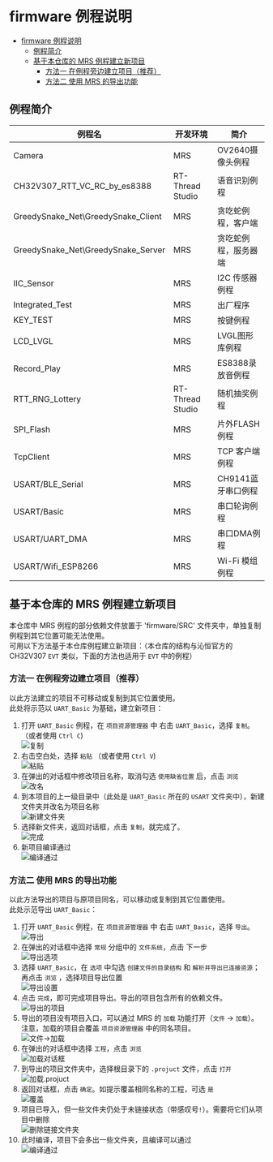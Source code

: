 # firmware 例程说明

- [firmware 例程说明](#firmware-例程说明)
	- [例程简介](#例程简介)
	- [基于本仓库的 MRS 例程建立新项目](#基于本仓库的-mrs-例程建立新项目)
		- [方法一 在例程旁边建立项目（推荐）](#方法一-在例程旁边建立项目推荐)
		- [方法二 使用 MRS 的导出功能](#方法二-使用-mrs-的导出功能)

## 例程简介

| 例程名                             | 开发环境         | 简介                 |
| ---------------------------------- | ---------------- | -------------------- |
| Camera                             | MRS              | OV2640摄像头例程     |
| CH32V307_RTT_VC_RC_by_es8388       | RT-Thread Studio | 语音识别例程         |
| GreedySnake_Net\GreedySnake_Client | MRS              | 贪吃蛇例程，客户端   |
| GreedySnake_Net\GreedySnake_Server | MRS              | 贪吃蛇例程，服务器端 |
| IIC_Sensor                         | MRS              | I2C 传感器例程       |
| Integrated_Test                    | MRS              | 出厂程序             |
| KEY_TEST                           | MRS              | 按键例程             |
| LCD_LVGL                           | MRS              | LVGL图形库例程       |
| Record_Play                        | MRS              | ES8388录放音例程     |
| RTT_RNG_Lottery                    | RT-Thread Studio | 随机抽奖例程         |
| SPI_Flash                          | MRS              | 片外FLASH例程        |
| TcpClient                          | MRS              | TCP 客户端例程       |
| USART/BLE_Serial                   | MRS              | CH9141蓝牙串口例程   |
| USART/Basic                        | MRS              | 串口轮询例程         |
| USART/UART_DMA                     | MRS              | 串口DMA例程          |
| USART/Wifi_ESP8266                 | MRS              | Wi-Fi 模组例程       |

## 基于本仓库的 MRS 例程建立新项目

本仓库中 MRS 例程的部分依赖文件放置于 'firmware/SRC' 文件夹中，单独复制例程到其它位置可能无法使用。  
可用以下方法基于本仓库例程建立新项目：（本仓库的结构与沁恒官方的 CH32V307 `EVT` 类似，下面的方法也适用于 `EVT` 中的例程）  

### 方法一 在例程旁边建立项目（推荐）

以此方法建立的项目不可移动或复制到其它位置使用。  
此处将示范以 `UART_Basic` 为基础，建立新项目：

1. 打开 `UART_Basic` 例程，在 `项目资源管理器` 中 右击 `UART_Basic`，选择 `复制`。（或者使用 `Ctrl C`)  
   ![复制](../doc/pic/copy.png)
2. 右击空白处，选择 `粘贴` （或者使用 `Ctrl V`)  
   ![粘贴](../doc/pic/paste.png)
3. 在弹出的对话框中修改项目名称，取消勾选 `使用缺省位置` 后，点击 `浏览`  
   ![改名](../doc/pic/changeName.png)
4. 到本项目的上一级目录中（此处是 `UART_Basic` 所在的 `USART` 文件夹中），新建文件夹并改名为项目名称  
   ![新建文件夹](../doc/pic/newFolder.png)
5. 选择新文件夹，返回对话框，点击 `复制`，就完成了。  
   ![完成](../doc/pic/complete.png)
6. 新项目编译通过  
   ![编译通过](../doc/pic/MRS_buildSuccess.png)

### 方法二 使用 MRS 的导出功能

以此方法导出的项目与原项目同名，可以移动或复制到其它位置使用。  
此处示范导出 `UART_Basic`：

1. 打开 `UART_Basic` 例程，在 `项目资源管理器` 中 右击 `UART_Basic`，选择 `导出`。  
   ![导出](../doc/pic/MRS_export.png)
2. 在弹出的对话框中选择 `常规` 分组中的 `文件系统`，点击 下一步  
   ![导出选项](../doc/pic/MRS_exportSelection.png)
3. 选择 `UART_Basic`，在 `选项` 中勾选 `创建文件的目录结构` 和 `解析并导出已连接资源`；再点击 `浏览` ，选择项目导出位置  
   ![导出设置](../doc/pic/MRS_exportConfig.png)
4. 点击 `完成`，即可完成项目导出。导出的项目包含所有的依赖文件。  
   ![导出的项目](../doc/pic/MRS_exported.png)
5. 导出的项目没有项目入口，可以通过 MRS 的 `加载` 功能打开（`文件` -> `加载`）。注意，加载的项目会覆盖 `项目资源管理器` 中的同名项目。  
   ![文件->加载](../doc/pic/MRS_load.png.png)
6. 在弹出的对话框中选择 `工程`，点击 `浏览`  
   ![加载对话框](../doc/pic/MRS_loadSelection.png)
7. 到导出的项目文件夹中，选择根目录下的 `.projuct` 文件，点击 `打开`  
   ![加载.projuct](../doc/pic/MRS_loadProject.png)
8. 返回对话框，点击 `确定`。如提示覆盖相同名称的工程，可选 `是`  
   ![覆盖](../doc/pic/MRS_loadOverlay.png)
9. 项目已导入，但一些文件夹仍处于未链接状态（带感叹号`!`）。需要将它们从项目中删除  
   ![删除链接文件夹](../doc/pic/MRS_delectUnlinked.png)
10. 此时编译，项目下会多出一些文件夹，且编译可以通过  
   ![编译通过](../doc/pic/MRS_exportSuccess.png)

